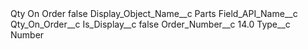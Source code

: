 <?xml version="1.0" encoding="UTF-8"?>
<CustomMetadata xmlns="http://soap.sforce.com/2006/04/metadata" xmlns:xsi="http://www.w3.org/2001/XMLSchema-instance" xmlns:xsd="http://www.w3.org/2001/XMLSchema">
    <label>Qty On Order</label>
    <protected>false</protected>
    <values>
        <field>Display_Object_Name__c</field>
        <value xsi:type="xsd:string">Parts</value>
    </values>
    <values>
        <field>Field_API_Name__c</field>
        <value xsi:type="xsd:string">Qty_On_Order__c</value>
    </values>
    <values>
        <field>Is_Display__c</field>
        <value xsi:type="xsd:boolean">false</value>
    </values>
    <values>
        <field>Order_Number__c</field>
        <value xsi:type="xsd:double">14.0</value>
    </values>
    <values>
        <field>Type__c</field>
        <value xsi:type="xsd:string">Number</value>
    </values>
</CustomMetadata>

